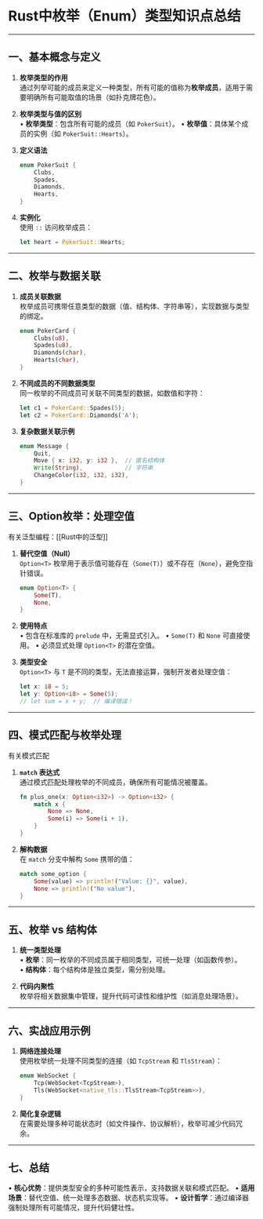 # Rust中枚举（Enum）类型知识点总结

---

## 一、基本概念与定义
1. **枚举类型的作用**  
   通过列举可能的成员来定义一种类型，所有可能的值称为**枚举成员**，适用于需要明确所有可能取值的场景（如扑克牌花色）。

2. **枚举类型与值的区别**  
   • **枚举类型**：包含所有可能的成员（如 `PokerSuit`）。
   • **枚举值**：具体某个成员的实例（如 `PokerSuit::Hearts`）。

3. **定义语法**  
   ```rust
   enum PokerSuit {
       Clubs,
       Spades,
       Diamonds,
       Hearts,
   }
   ```

4. **实例化**  
   使用 `::` 访问枚举成员：  
   ```rust
   let heart = PokerSuit::Hearts;
   ```

---

## 二、枚举与数据关联
1. **成员关联数据**  
   枚举成员可携带任意类型的数据（值、结构体、字符串等），实现数据与类型的绑定。  
   ```rust
   enum PokerCard {
       Clubs(u8),
       Spades(u8),
       Diamonds(char),
       Hearts(char),
   }
   ```

2. **不同成员的不同数据类型**  
   同一枚举的不同成员可关联不同类型的数据，如数值和字符：  
   ```rust
   let c1 = PokerCard::Spades(5);
   let c2 = PokerCard::Diamonds('A');
   ```

3. **复杂数据关联示例**  
   ```rust
   enum Message {
       Quit,
       Move { x: i32, y: i32 },  // 匿名结构体
       Write(String),            // 字符串
       ChangeColor(i32, i32, i32),
   }
   ```

---

## 三、Option枚举：处理空值
有关泛型编程：[[Rust中的泛型]]
1. **替代空值（Null）**  
   `Option<T>` 枚举用于表示值可能存在（`Some(T)`）或不存在（`None`），避免空指针错误。  
   ```rust
   enum Option<T> {
       Some(T),
       None,
   }
   ```

2. **使用特点**  
   • 包含在标准库的 `prelude` 中，无需显式引入。
   • `Some(T)` 和 `None` 可直接使用。
   • 必须显式处理 `Option<T>` 的潜在空值。

3. **类型安全**  
   `Option<T>` 与 `T` 是不同的类型，无法直接运算，强制开发者处理空值：  
   ```rust
   let x: i8 = 5;
   let y: Option<i8> = Some(5);
   // let sum = x + y;  // 编译错误！
   ```

---

## 四、模式匹配与枚举处理
有关模式匹配
1. **`match` 表达式**  
   通过模式匹配处理枚举的不同成员，确保所有可能情况被覆盖。  
   ```rust
   fn plus_one(x: Option<i32>) -> Option<i32> {
       match x {
           None => None,
           Some(i) => Some(i + 1),
       }
   }
   ```

2. **解构数据**  
   在 `match` 分支中解构 `Some` 携带的值：  
   ```rust
   match some_option {
       Some(value) => println!("Value: {}", value),
       None => println!("No value"),
   }
   ```

---

## 五、枚举 vs 结构体
1. **统一类型处理**  
   • **枚举**：同一枚举的不同成员属于相同类型，可统一处理（如函数传参）。  
   • **结构体**：每个结构体是独立类型，需分别处理。

2. **代码内聚性**  
   枚举将相关数据集中管理，提升代码可读性和维护性（如消息处理场景）。

---

## 六、实战应用示例
1. **网络连接处理**  
   使用枚举统一处理不同类型的连接（如 `TcpStream` 和 `TlsStream`）：  
   ```rust
   enum WebSocket {
       Tcp(WebSocket<TcpStream>),
       Tls(WebSocket<native_tls::TlsStream<TcpStream>>),
   }
   ```

2. **简化复杂逻辑**  
   在需要处理多种可能状态时（如文件操作、协议解析），枚举可减少代码冗余。

---

## 七、总结
• **核心优势**：提供类型安全的多种可能性表示，支持数据关联和模式匹配。
• **适用场景**：替代空值、统一处理多态数据、状态机实现等。
• **设计哲学**：通过编译器强制处理所有可能情况，提升代码健壮性。